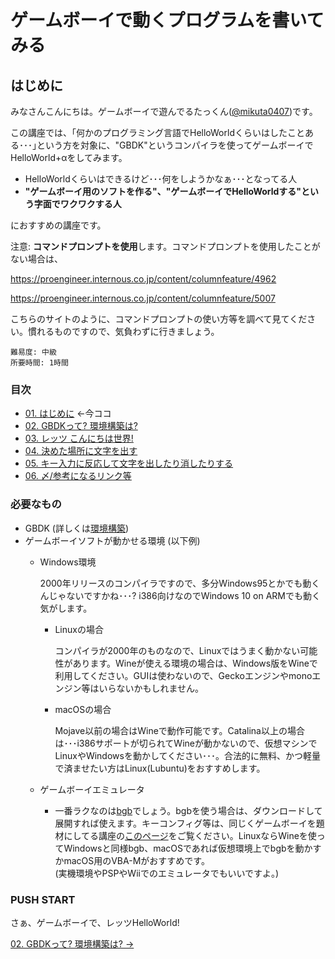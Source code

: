 # ゲームボーイで動くプログラムを書いてみる

## はじめに
みなさんこんにちは。ゲームボーイで遊んでるたっくん([@mikuta0407](https://twitter.com/mikuta0407))です。

この講座では、｢何かのプログラミング言語でHelloWorldくらいはしたことある･･･｣という方を対象に、"GBDK"というコンパイラを使ってゲームボーイでHelloWorld+αをしてみます。

- HelloWorldくらいはできるけど･･･何をしようかなぁ･･･となってる人
- **"ゲームボーイ用のソフトを作る"、"ゲームボーイでHelloWorldする"という字面でワクワクする人**

におすすめの講座です。

注意: **コマンドプロンプトを使用**します。コマンドプロンプトを使用したことがない場合は、

https://proengineer.internous.co.jp/content/columnfeature/4962

https://proengineer.internous.co.jp/content/columnfeature/5007

こちらのサイトのように、コマンドプロンプトの使い方等を調べて見てください。慣れるものですので、気負わずに行きましょう。

```
難易度: 中級
所要時間: 1時間
```

### 目次
- [01. はじめに](01.md) ←今ココ
- [02. GBDKって? 環境構築は?](02.md)
- [03. レッツ こんにちは世界!](03.md)
- [04. 決めた場所に文字を出す](04.md)
- [05. キー入力に反応して文字を出したり消したりする](05.md)
- [06. 〆/参考になるリンク等](06.md)

### 必要なもの
- GBDK (詳しくは[環境構築](02.md))
- ゲームボーイソフトが動かせる環境 (以下例)
  - Windows環境

      2000年リリースのコンパイラですので、多分Windows95とかでも動くんじゃないですかね･･･? i386向けなのでWindows 10 on ARMでも動く気がします。

      - Linuxの場合
            
          コンパイラが2000年のものなので、Linuxではうまく動かない可能性があります。Wineが使える環境の場合は、Windows版をWineで利用してください。GUIは使わないので、Geckoエンジンやmonoエンジン等はいらないかもしれません。

      - macOSの場合

          Mojave以前の場合はWineで動作可能です。Catalina以上の場合は･･･i386サポートが切られてWineが動かないので、仮想マシンでLinuxやWindowsを動かしてください･･･。合法的に無料、かつ軽量で済ませたい方はLinux(Lubuntu)をおすすめします。

  - ゲームボーイエミュレータ
    - 一番ラクなのは[bgb](http://bgb.bircd.org/#downloads)でしょう。bgbを使う場合は、ダウンロードして展開すれば使えます。キーコンフィグ等は、同じくゲームボーイを題材にしてる講座の[このページ](.md)をご覧ください。LinuxならWineを使ってWindowsと同様bgb、macOSであれば仮想環境上でbgbを動かすかmacOS用のVBA-Mがおすすめです。  
    (実機環境やPSPやWiiでのエミュレータでもいいですよ。)


### PUSH START

さぁ、ゲームボーイで、レッツHelloWorld!

[02. GBDKって? 環境構築は? ->](02.md)